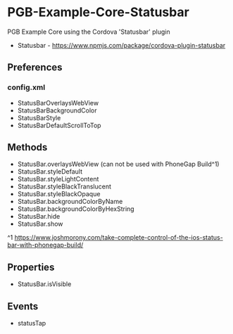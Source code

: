 # PGB-Example-Core-Statusbar

PGB Example Core using the Cordova 'Statusbar' plugin

* Statusbar - https://www.npmjs.com/package/cordova-plugin-statusbar

## Preferences

### config.xml

* StatusBarOverlaysWebView
* StatusBarBackgroundColor
* StatusBarStyle
* StatusBarDefaultScrollToTop

## Methods

* StatusBar.overlaysWebView (can not be used with PhoneGap Build^1)
* StatusBar.styleDefault
* StatusBar.styleLightContent
* StatusBar.styleBlackTranslucent
* StatusBar.styleBlackOpaque
* StatusBar.backgroundColorByName
* StatusBar.backgroundColorByHexString
* StatusBar.hide
* StatusBar.show

^1 https://www.joshmorony.com/take-complete-control-of-the-ios-status-bar-with-phonegap-build/

## Properties

* StatusBar.isVisible

## Events

* statusTap





